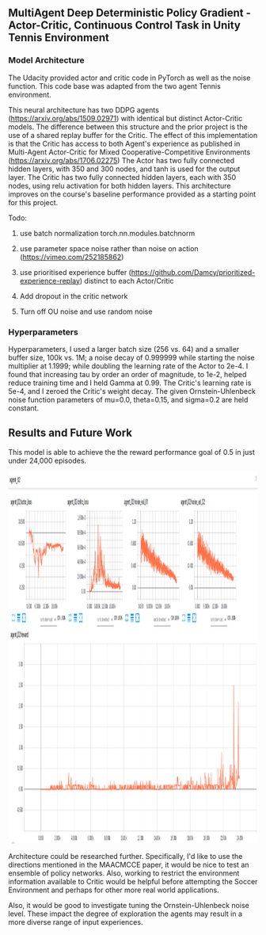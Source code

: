 ## MultiAgent Deep Deterministic Policy Gradient - Actor-Critic, Continuous Control Task in Unity Tennis Environment



### Model Architecture


The Udacity provided actor and critic code in PyTorch as well as the noise function.  This code base was adapted from the two agent Tennis environment. 

This neural architecture has two DDPG agents (https://arxiv.org/abs/1509.02971) with identical but distinct Actor-Critic models.  The difference between this structure and the prior project is the use of a shared replay buffer for the Critic.  The effect of this implementation is that the Critic has access to both Agent's experience as published in 
Multi-Agent Actor-Critic for Mixed Cooperative-Competitive Environments (https://arxiv.org/abs/1706.02275)  The Actor has two fully connected hidden layers, with 350 and 300 nodes, and tanh is used for the output layer. The Critic has two fully connected hidden layers, each with 350 nodes, using relu activation for both hidden layers. This architecture improves on the course's baseline performance provided as a starting point for this project.

Todo:
1) use batch normalization torch.nn.modules.batchnorm
2) use parameter space noise rather than noise on action (https://vimeo.com/252185862)

3) use prioritised experience buffer (https://github.com/Damcy/prioritized-experience-replay) distinct to each Actor/Critic

4) Add dropout in the critic network

5) Turn off OU noise and use random noise




### Hyperparameters
Hyperparameters, I used a larger batch size (256 vs. 64) and a smaller buffer size, 100k vs. 1M; a noise decay of 0.999999 while starting the noise multiplier at 1.1999; while doubling the learning rate of the Actor to  2e-4.  I found that increasing tau by order an order of magnitude, to 1e-2, helped reduce training time and I held Gamma at 0.99.  The Critic's learning rate is 5e-4, and I zeroed the Critic's weight decay.  The given Ornstein-Uhlenbeck noise function parameters of mu=0.0, theta=0.15, and sigma=0.2 are held constant.

## Results and Future Work

This model is able to achieve the the reward performance goal of 0.5 in just under 24,000 episodes.

<img src="score_episode_num.png" width="1494" height="751" />

Architecture could be researched further.  Specifically, I'd like to use the directions mentioned in the MAACMCCE paper, it would be nice to test an ensemble of policy networks.  Also, working to restrict the environment information available to Critic would be helpful before attempting the Soccer Environment and perhaps for other more real world applications.  

Also, it would be good to investigate tuning the Ornstein-Uhlenbeck noise level.  These impact the degree of exploration the agents may result in a more diverse range of input experiences.  
